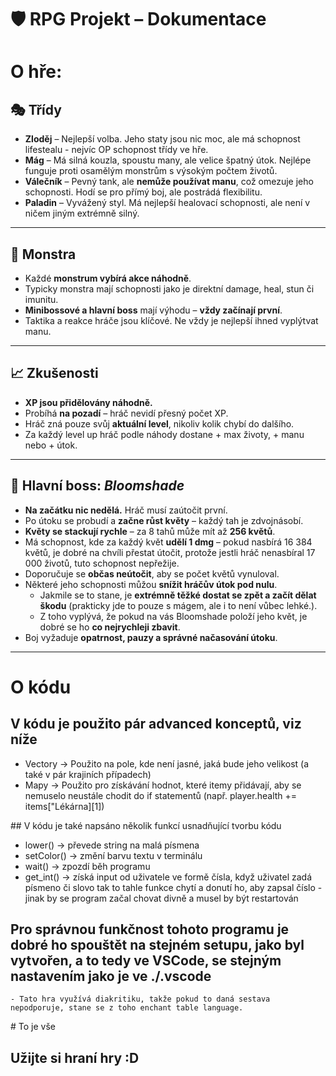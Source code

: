 # 🛡️ RPG Projekt – Dokumentace

# O hře:

## 🎭 Třídy

- **Zloděj** – Nejlepší volba. Jeho staty jsou nic moc, ale má schopnost lifestealu - nejvíc OP schopnost třídy ve hře.
- **Mág** – Má silná kouzla, spoustu many, ale velice špatný útok. Nejlépe funguje proti osamělým monstrům s výsokým počtem životů.
- **Válečník** – Pevný tank, ale **nemůže používat manu**, což omezuje jeho schopnosti. Hodí se pro přímý boj, ale postrádá flexibilitu.
- **Paladin** – Vyvážený styl. Má nejlepší healovací schopnosti, ale není v ničem jiným extrémně silný.

---

## 👾 Monstra

- Každé **monstrum vybírá akce náhodně**.
- Typicky monstra mají schopnosti jako je direktní damage, heal, stun či imunitu.
- **Minibossové a hlavní boss** mají výhodu – **vždy začínají první**.
- Taktika a reakce hráče jsou klíčové. Ne vždy je nejlepší ihned vyplýtvat manu.

---

## 📈 Zkušenosti

- **XP jsou přidělovány náhodně.**
- Probíhá **na pozadí** – hráč nevidí přesný počet XP.
- Hráč zná pouze svůj **aktuální level**, nikoliv kolik chybí do dalšího.
- Za každý level up hráč podle náhody dostane + max životy, + manu nebo + útok.

---

## 🌸 Hlavní boss: *Bloomshade*

- **Na začátku nic nedělá.** Hráč musí zaútočit první.
- Po útoku se probudí a **začne růst květy** – každý tah je zdvojnásobí.
- **Květy se stackují rychle** – za 8 tahů může mít až **256 květů**.
- Má schopnost, kde za každý květ **udělí 1 dmg** – pokud nasbírá 16 384 květů, je dobré na chvíli přestat útočit, protože jestli hráč nenasbíral 17 000 životů, tuto schopnost nepřežije.
- Doporučuje se **občas neútočit**, aby se počet květů vynuloval.
- Některé jeho schopnosti můžou **snížit hráčův útok pod nulu**.
  - Jakmile se to stane, je **extrémně těžké dostat se zpět a začít dělat škodu** (prakticky jde to pouze s mágem, ale i to není vůbec lehké.).
  - Z toho vyplývá, že pokud na vás Bloomshade položí jeho květ, je dobré se ho **co nejrychleji zbavit**.
- Boj vyžaduje **opatrnost, pauzy a správné načasování útoku**.

---

# O kódu

## V kódu je použito pár advanced konceptů, viz níže
- Vectory -> Použito na pole, kde není jasné, jaká bude jeho velikost (a také v pár krajiních případech)
- Mapy -> Použito pro získávání hodnot, které itemy přidávají, aby se nemuselo neustále chodit do if statementů (např. player.health += items["Lékárna][1])

## V kódu je také napsáno několik funkcí usnadňující tvorbu kódu
- lower() -> převede string na malá písmena
- setColor() -> změní barvu textu v terminálu
- wait() -> zpozdí běh programu
- get_int() -> získá input od uživatele ve formě čísla, když uživatel zadá písmeno či slovo tak to tahle funkce chytí a donutí ho, aby zapsal číslo - jinak by se program začal chovat divně a musel by být restartován

## Pro správnou funkčnost tohoto programu je dobré ho spouštět na stejném setupu, jako byl vytvořen, a to tedy ve VSCode, se stejným nastavením jako je ve ./.vscode
    - Tato hra využívá diakritiku, takže pokud to daná sestava nepodporuje, stane se z toho enchant table language.

# To je vše
## Užijte si hraní hry :D